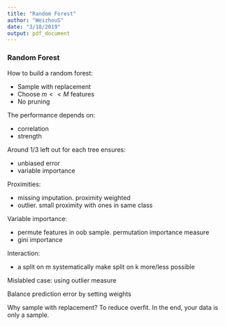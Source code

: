 ```yaml
---
title: "Random Forest"
author: "WeizhouS"
date: "3/18/2019"
output: pdf_document
---
```


### Random Forest

How to build a random forest: 

- Sample with replacement
- Choose $m<<M$ features
- No pruning

The performance depends on:

- correlation
- strength

Around 1/3 left out for each tree ensures:

- unbiased error
- variable importance

Proximities:

- missing imputation. proximity weighted
- outlier. small proximity with ones in same class

Variable importance:

- permute features in oob sample. permutation importance measure 
- gini importance

Interaction:

- a split on m systematically make split on k more/less possible

Mislabled case: using outlier measure

Balance prediction error by setting weights

Why sample with replacement? To reduce overfit. In the end, your data is only a sample.








